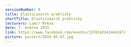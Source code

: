 ```yaml
---
sessionNumber: 8
title: Elasticsearch prakticky
shortTitle: Elasticsearch prakticky
lecturers: Lumír Mrkva
date: 7. května 2015
link: https://www.facebook.com/events/1578142242444167/
picture: posters/2015-05-07.jpg
---
```

